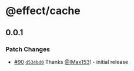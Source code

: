 # @effect/cache

## 0.0.1

### Patch Changes

- [#90](https://github.com/Effect-TS/cache/pull/90) [`d534bd0`](https://github.com/Effect-TS/cache/commit/d534bd0063272475600b5d629139e84c92c665f9) Thanks [@IMax153](https://github.com/IMax153)! - initial release
